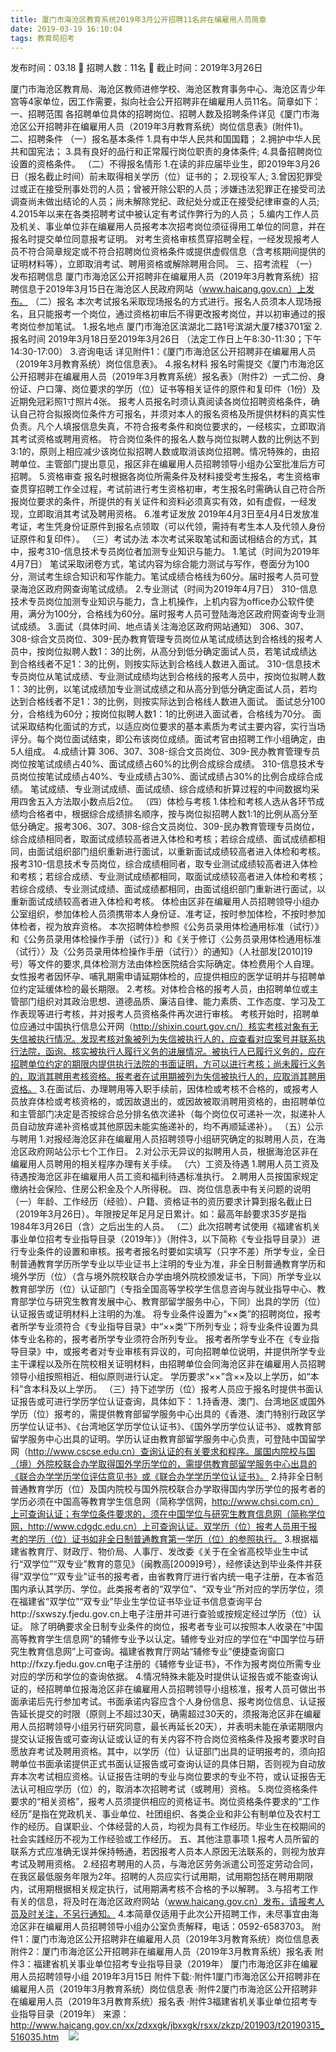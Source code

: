 ```yaml
---
title: 厦门市海沧区教育系统2019年3月公开招聘11名非在编雇用人员简章
date: 2019-03-19 16:10:04
tags: 教育局招考
---
```

发布时间：03.18   🌟   招聘人数：11名   🌈   截止时间：2019年3月26日
<!-- more -->
厦门市海沧区教育局、海沧区教师进修学校、海沧区教育事务中心、海沧区青少年宫等4家单位，因工作需要，拟向社会公开招聘非在编雇用人员11名。简章如下：
一、招聘范围
各招聘单位具体的招聘岗位、招聘人数及招聘条件详见《厦门市海沧区公开招聘非在编雇用人员（2019年3月教育系统）岗位信息表》(附件1)。
二、招聘条件
（一）报名基本条件
1.具有中华人民共和国国籍；
2.拥护中华人民共和国宪法；
3.具有良好的品行和正常履行岗位职责的身体条件;
4.具备招聘岗位设置的资格条件。
（二）不得报名情形
1.在读的非应届毕业生，即2019年3月26日（报名截止时间）前未取得相关学历（位）证书的；
2.现役军人;
3.曾因犯罪受过或正在接受刑事处罚的人员；曾被开除公职的人员；涉嫌违法犯罪正在接受司法调查尚未做出结论的人员；尚未解除党纪、政纪处分或正在接受纪律审查的人员;
4.2015年以来在各类招聘考试中被认定有考试作弊行为的人员；
5.编内工作人员及机关、事业单位非在编雇用人员报考本次招考岗位须征得用工单位的同意，并在报名时提交单位同意报考证明。
对考生资格审核贯穿招聘全程，一经发现报考人员不符合简章规定或不符合招聘岗位资格条件或提供虚假信息（含考核期间提供的证明材料等），立即取消考试、聘用资格或解除聘用合同。
三、招考流程
（一）发布招聘信息
厦门市海沧区公开招聘非在编雇用人员（2019年3月教育系统）招聘信息于2019年3月15日在海沧区人民政府网站（www.haicang.gov.cn）上发布。
（二）报名
本次考试报名采取现场报名的方式进行。报名人员须本人现场报名，且只能报考一个岗位，通过资格初审后不得更改报考岗位，并以初审通过的报考岗位参加笔试。
1.报名地点
厦门市海沧区滨湖北二路1号滨湖大厦7楼3701室
2.报名时间
2019年3月18日至2019年3月26日
（法定工作日上午8:30-11:30；下午14:30-17:00）
3.咨询电话
详见附件1：《厦门市海沧区公开招聘非在编雇用人员（2019年3月教育系统）岗位信息表》。
4.报名材料
报名时需提交《厦门市海沧区公开招聘非在编雇用人员（2019年3月教育系统）报名表》（附件2）一式二份、身份证、户口簿、岗位要求的学历（位）证书等相关证件的原件和复印件（1份）及近期免冠彩照1寸照片4张。
报考人员报名时须认真阅读各岗位招聘资格条件，确认自己符合拟报岗位条件方可报名，并须对本人的报名资格及所提供材料的真实性负责。凡个人填报信息失真，不符合报考条件和岗位要求的，一经核实，立即取消其考试资格或聘用资格。
符合岗位条件的报名人数与岗位拟聘人数的比例达不到3:1的，原则上相应减少该岗位拟招聘人数或取消该岗位招聘。情况特殊的，由招聘单位、主管部门提出意见，报区非在编雇用人员招聘领导小组办公室批准后方可招聘。
5.资格审查
报名时根据各岗位所需条件及材料接受考生报名，考生资格审查贯穿招聘工作全过程，考试前进行考生资格初审，考生报名时需确认自己符合所报岗位要求的条件，所提供的有关证件和资料必须真实有效，如有虚假，一经发现，立即取消其考试及聘用资格。
6.准考证发放
2019年4月3日至4月4日发放准考证，考生凭身份证原件到报名点领取（可以代领，需持有考生本人及代领人身份证原件和复印件）。
（三）考试办法
本次考试采取笔试和面试相结合的方式，其中，报考310-信息技术专员岗位者加测专业知识与能力。
1.笔试（时间为2019年4月7日）
笔试采取闭卷方式，笔试内容为综合能力测试与写作，卷面分为100分，测试考生综合知识和写作能力。笔试成绩合格线为60分。届时报考人员可登录海沧区政府网查询笔试成绩。
2.专业测试（时间为2019年4月7日）
310-信息技术专员岗位加测专业知识与能力，含上机操作，上机内容为office办公软件使用，满分为100分，合格线为60分。届时报考人员可登陆海沧区政府网查询专业测试成绩。
3.面试（具体时间、地点请关注海沧区政府网站通知）
306、307、308-综合文员岗位、309-民办教育管理专员岗位从笔试成绩达到合格线的报考人员中，按岗位拟聘人数1：3的比例，从高分到低分确定面试人员，若笔试成绩达到合格线者不足1：3的比例，则按实际达到合格线人数进入面试。
310-信息技术专员岗位从笔试成绩、专业测试成绩均达到合格线的报考人员中，按岗位拟聘人数1：3的比例，以笔试成绩加专业测试成绩之和从高分到低分确定面试人员，若均达到合格线者不足1：3的比例，则按实际达到合格线人数进入面试。
面试总分100分，合格线为60分；按岗位拟聘人数1：1的比例进入面试者，合格线为70分。
面试采取结构化面试的方式，以适应岗位要求的基本素质为考试主要内容，实行当场评分。每个岗位面试结束，即公布该岗位成绩。面试考官由招聘工作小组确定，由5人组成。
4.成绩计算
306、307、308-综合文员岗位、309-民办教育管理专员岗位按笔试成绩占40%、面试成绩占60%的比例合成综合成绩。
310-信息技术专员岗位按笔试成绩占40%、专业成绩占30%、面试成绩占30%的比例合成综合成绩。
笔试成绩、专业测试成绩、面试成绩、综合成绩和折算过程的中间数据均采用四舍五入方法取小数点后2位。
（四）体检与考核
1.体检和考核人选从各环节成绩均合格者中，根据综合成绩排名顺序，按与岗位拟招聘人数1:1的比例从高分至低分确定。报考306、307、308-综合文员岗位、309-民办教育管理专员岗位，综合成绩相同者，取面试成绩较高者进入体检和考核；若综合成绩、面试成绩都相同，由面试组织部门组织重新进行面试，以重新面试成绩较高者进入体检和考核。报考310-信息技术专员岗位，综合成绩相同者，取专业测试成绩较高者进入体检和考核；若综合成绩、专业测试成绩都相同，取面试成绩较高者进入体检和考核；若综合成绩、专业测试成绩、面试成绩都相同，由面试组织部门重新进行面试，以重新面试成绩较高者进入体检和考核。
体检由区非在编雇用人员招聘领导小组办公室组织，参加体检人员须携带本人身份证、准考证，按时参加体检，不按时参加体检者，视为放弃资格。
本次招聘体检参照《公务员录用体检通用标准（试行）》和《公务员录用体检操作手册（试行）》和《关于修订〈公务员录用体检通用标准（试行）〉及〈公务员录用体检操作手册（试行）〉的通知》（人社部发[2010]19号）等文件的要求,具体检测方法由体检医院结合实际确定。体检费用个人自理。
女性报考者因怀孕、哺乳期需申请延期体检的，应提供相应的医学证明并与招聘单位约定延缓体检的最长期限。
2.考核。对体检合格的报考人员，由招聘单位或主管部门组织对其政治思想、道德品质、廉洁自律、能力素质、工作态度、学习及工作表现等进行考核，并对报考人员资格条件再次进行审核。
考核开始时，招聘单位应通过中国执行信息公开网（http://shixin.court.gov.cn/）核实考核对象有无失信被执行情况。发现考核对象被列为失信被执行人的，应查看对应案号并联系执行法院，函询、核实被执行人履行义务的进展情况。被执行人已履行义务的，应在招聘单位约定的期限内提供执行法院的书面证明，方可以进行考核；尚未履行义务的，取消其聘用考核资格。报考者在试用期被列为失信被执行人的，应取消其聘用资格。
3.在面试后、办理聘用等入职手续前，因体检或考核不合格的，或报考人员放弃体检或考核资格的，或因故退出的，或因故被取消聘用资格的，由招聘单位和主管部门决定是否按综合总分排名依次递补（每个岗位仅可递补一次，拟递补人员自动放弃递补资格或其他原因未能实施递补的，均不再顺延递补）。
（五）公示与聘用
1.对报经海沧区非在编雇用人员招聘领导小组研究确定的拟聘用人员，在海沧区政府网站公示七个工作日。
2.对公示无异议的拟聘用人员，根据海沧区非在编雇用人员聘用的相关程序办理有关手续。
（六）工资及待遇
1.聘用人员工资及待遇按海沧区非在编雇用人员工资和福利待遇标准执行。
2.聘用人员按国家规定缴纳社会保险、住房公积金及个人所得税。
四、岗位信息表中有关问题的说明
（一）年龄、工作经历（经验）、户籍、资格证书的资历要求计算到报名截止日（2019年3月26日）。年限按足年足月足日累计。如：最高年龄要求35岁是指1984年3月26日（含）之后出生的人员。
（二）此次招聘考试使用《福建省机关事业单位招考专业指导目录（2019年）》（附件3，以下简称《专业指导目录》）进行专业条件的设置和审核。报考者报名时要如实填写（只字不差）所学专业，全日制普通教育学历所学专业以毕业证书上注明的专业为准，非全日制普通教育学历和境外学历（位）（含与境外院校联合办学由境外院校颁发证书，下同）所学专业以教育部学历（位）认证部门（专指全国高等学校学生信息咨询与就业指导中心、教育部学位与研究生教育发展中心、教育部留学服务中心，下同）出具的学历（位）认证报告或证明材料上注明的为准。
将专业条件设置为“××类”的招聘岗位，报考者所学专业须符合《专业指导目录》中“××类”下所列专业；将专业条件设置为具体专业名称的，报考者所学专业须符合所列专业。
报考者所学专业不在《专业指导目录》中，或报考者对专业审核有异议的，可向招聘单位说明，并提供所学专业主干课程以及所在院校相关证明材料，由招聘单位会同海沧区非在编雇用人员招聘领导小组按照相近、相似原则进行认定。
学历要求“××”含××及以上学历，如“本科”含本科及以上学历。
（三）持下述学历（位）报考人员应于报名时提供书面认证报告或可进行学历学位认证查询，具体如下：
1.持香港、澳门、台湾地区或国外学历（位）报考的，需提供教育部留学服务中心出具的《香港、澳门特别行政区学历学位认证书》、《台湾地区学历学位认证书》、《国外学历学位认证书》、或教育部留学服务中心出具的证明。学历认证由教育部留学服务中心负责，可登陆中国留学网（http://www.cscse.edu.cn）查询认证的有关要求和程序。属国内院校与国（境）外院校联合办学取得国外学历学位的，需提供教育部留学服务中心出具的《联合办学学历学位评估意见书》或《联合办学学历学位认证书》。
2.持非全日制普通教育学历（位）及国内院校与国外院校联合办学取得国内学历学位的报考者的学历必须在中国高等教育学生信息网（简称学信网，http://www.chsi.com.cn）上可查询认证；有学位条件要求的，须在中国学位与研究生教育信息网（简称学位网，http://www.cdgdc.edu.cn）上可查询认证。双学历（位）报考人员用于报考的学历（位）证书如非全日制普通教育第一学历（位）的参照执行。
3.根据福建省教育厅、财政厅、物价局、人事厅、发改委《关于在全省高校毕业生中试行“双学位”“双专业”教育的意见》（闽教高[2009]9号），经修读达到毕业条件并获得“双学位”“双专业”证书的报考者，由省教育厅进行省内统一电子注册，在本省范围内承认其学历、学位。此类报考者的“双学位”、“双专业”所对应的学历学位，须在福建省“双学位”“双专业”毕业生学位证书毕业证书信息查询平台http://sxwszy.fjedu.gov.cn上电子注册并可进行查验或按规定经过学历（位）认证。
除了明确要求全日制专业条件的岗位，报考者专业可以按照本人收录在“中国高等教育学生信息网”的辅修专业予以认定。辅修专业对应的学位在“中国学位与研究生教育信息网”上可查询。福建省教育厅网站“辅修专业”便捷查询窗口http://fxzy.fjedu.gov.cn电子注册的《辅修专业证书》，不作为报考岗位所需专业对应的学历和学位的查询依据。
4.情况特殊未能及时提供认证报告或不能查询认证的，经招聘单位报海沧区非在编雇用人员招聘领导小组核准，报考人员可做出书面承诺后先行参加考试。书面承诺内容应含个人身份信息、报考岗位信息、认证报告延长提交的时限（原则上不超过30天，确需超过30天的，须报海沧区非在编雇用人员招聘领导小组另行研究同意，最长再延长20天），并表明未能在承诺期限内提交认证报告或可查询认证或认证的有关内容不符合岗位资格条件及报考要求时自愿放弃考试及聘用资格。其中，以学历（位）认证部门出具的证明报考的，须向招聘单位书面承诺提供正式书面认证报告或可查询认证的具体日期，否则视为自动放弃本次考试相应资格。认证报告注明的专业与岗位要求的专业不符，或认证报告无法认可相应学历（位）的，取消本次招聘考试（或聘用）资格。
5.岗位资格条件要求的“相关资格”，报考人员须提供相应的资格证书。岗位资格条件要求的“工作经历”是指在党政机关、事业单位、社团组织、各类企业和非公有制单位及农村工作的经历。自谋职业、个体经营的人员，均视为具有工作经历。毕业生在校期间的社会实践经历不视为工作经验或工作经历。
五、其他注意事项
1.报考人员所留的联系方式应准确无误并保持畅通，若因报考人员本人原因无法联系的，则视为放弃考试及聘用资格。
2.经招考聘用的人员，与海沧区劳务派遣公司签定劳动合同，在我区最低服务年限为2年。招聘的人员应实行试用期，试用期包括在聘用期限内，试用期根据相关规定执行，试用期满考核不合格的予以解聘。
3.与招考工作有关的信息，将及时在海沧区政府网站（www.haicang.gov.cn）发布，请报考人员及时关注，不另行通知。
4.本简章仅适用于此次公开招聘工作，未尽事宜由海沧区非在编雇用人员招聘领导小组办公室负责解释，电话：0592-6583703。
附件1：厦门市海沧区公开招聘非在编雇用人员（2019年3月教育系统）岗位信息表
附件2：厦门市海沧区公开招聘非在编雇用人员（2019年3月教育系统）报名表
附件3：福建省机关事业单位招考专业指导目录（2019年）
厦门市海沧区非在编雇用人员招聘领导小组
2019年3月15日
附件下载:·附件1厦门市海沧区公开招聘非在编雇用人员（2019年3月教育系统）岗位信息表
·附件2厦门市海沧区公开招聘非在编雇用人员（2019年3月教育系统）报名表
·附件3福建省机关事业单位招考专业指导目录（2019年）
来源：
http://www.haicang.gov.cn/xx/zdxxgk/jbxxgk/rsxx/zkzp/201903/t20190315_516035.htm
 
 ![](https://cdn.weiweiblog.cn/20181015134814.png)